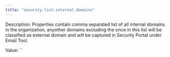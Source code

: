 ```yaml
---
title: "security.list.internal.domains"
---
```


Description: Properties contain comma separated list of all internal domains in the organization, anyother domains excluding the once in this list will be classified as external domain and will be captured in Security Portal under Email Tool.

Value: ``